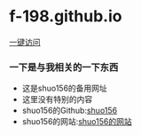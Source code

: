<h1>f-198.github.io</h1>
<a href="https://f-198.github.io/">一键访问</a>
<h3>一下是与我相关的一下东西</h3>
<ul>
  <li>这是shuo156的备用网址</li>
  <li>这里没有特别的内容</li>
  <li>shuo156的Github:<a href="https://github.com/shuo156">shuo156</a></li>
    <li>shuo156的网站:<a href="https://shuo156.github.io/">shuo156的网站</a></li>
</ul>

